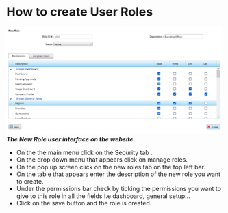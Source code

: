 # How to create User Roles

![How to create user roles on the mfiexpert website](./images/Roles_setup.png "New Role")
***The New Role user interface on the website.***
-  On the the main menu click on the Security tab .
-  On the drop down menu that appears click on manage roles.
- On the pop up screen click on the new roles tab on the top left bar.
- On the table that appears enter the description of the new role you want to create.
- Under the permissions bar check by ticking the permissions you want to give to this role in all the fields I.e dashboard, general setup…
- Click on the save button and the role is created.